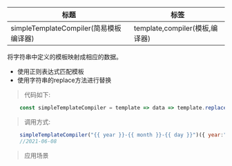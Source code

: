 |  标题   | 标签  |
|  ----  | ----  |
| simpleTemplateCompiler(简易模板编译器) | template,compiler(模板,编译器) |

将字符串中定义的模板映射成相应的数据。

* 使用正则表达式匹配模板
* 使用字符串的replace方法进行替换

> 代码如下:

```js
    const simpleTemplateCompiler = template => data => template.replace(/\{\{(.*?)\}\}/g,(match,key) => data[key.trim()]);
```

> 调用方式:

```js
    simpleTemplateCompiler("{{ year }}-{{ month }}-{{ day }}")({ year:"2021",month:"06",day:"08" });
    //2021-06-08
```

> 应用场景